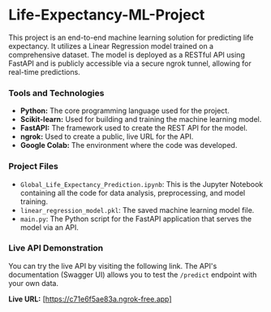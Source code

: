 # Life-Expectancy-ML-Project

This project is an end-to-end machine learning solution for predicting life expectancy. It utilizes a Linear Regression model trained on a comprehensive dataset. The model is deployed as a RESTful API using FastAPI and is publicly accessible via a secure ngrok tunnel, allowing for real-time predictions.

### Tools and Technologies
* **Python:** The core programming language used for the project.
* **Scikit-learn:** Used for building and training the machine learning model.
* **FastAPI:** The framework used to create the REST API for the model.
* **ngrok:** Used to create a public, live URL for the API.
* **Google Colab:** The environment where the code was developed.

### Project Files
* `Global_Life_Expectancy_Prediction.ipynb`: This is the Jupyter Notebook containing all the code for data analysis, preprocessing, and model training.
* `linear_regression_model.pkl`: The saved machine learning model file.
* `main.py`: The Python script for the FastAPI application that serves the model via an API.

### Live API Demonstration
You can try the live API by visiting the following link. The API's documentation (Swagger UI) allows you to test the `/predict` endpoint with your own data.

**Live URL:** [https://c71e6f5ae83a.ngrok-free.app]
